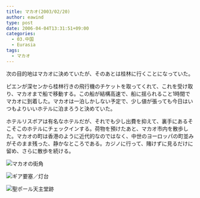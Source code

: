 ```yaml
---
title: マカオ(2003/02/20)
author: eawind
type: post
date: 2006-04-04T13:31:51+09:00
categories:
  - 03.中国
  - Eurasia
tags:
  - マカオ
---
```

次の目的地はマカオに決めていたが、そのあとは桂林に行くことになっていた。

ピエンが深センから桂林行きの飛行機のチケットを取ってくれて、これを受け取り、マカオまで船で移動する。この船が結構高速で、船に揺られること1時間でマカオに到着した。マカオは一泊しかしない予定で、少し値が張っても今日はいつもよりいいホテルに泊まろうと決めていた。

ホテルリスボアは有名なホテルだが、それでも少し出費を抑えて、裏手にあるそこそこのホテルにチェックインする。荷物を預けたあと、マカオ市内を散歩した。マカオの町は香港のように近代的なのではなく、中世のヨーロッパの町並みがそのまま残った、静かなところである。カジノに行って、賭けずに見るだけに留め、さらに散歩を続ける。

![マカオの街角](/img/wp/2006/04/200302200907241.jpg)

![ギア要塞／灯台](/img/wp/2006/04/200302200852581.jpg)

![聖ポール天主堂跡](/img/wp/2006/04/200302200930341.jpg)
